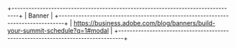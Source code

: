 +--------------------------------------------------------------------------------+
| Banner                                                                         |
+--------------------------------------------------------------------------------+
| <https://business.adobe.com/blog/banners/build-your-summit-schedule?q=1#modal> |
+--------------------------------------------------------------------------------+
